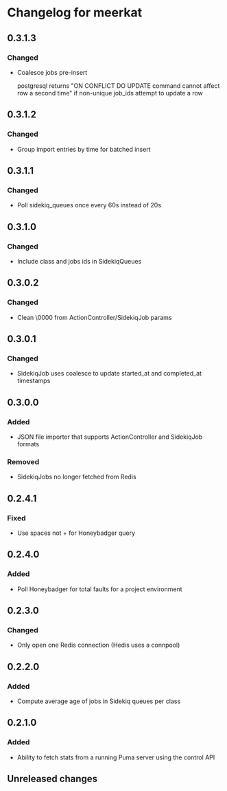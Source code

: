 # Changelog for meerkat

## 0.3.1.3

### Changed
- Coalesce jobs pre-insert

  postgresql returns "ON CONFLICT DO UPDATE command cannot affect row a second time" if non-unique job_ids attempt to
  update a row

## 0.3.1.2

### Changed
- Group import entries by time for batched insert

## 0.3.1.1

### Changed
- Poll sidekiq_queues once every 60s instead of 20s

## 0.3.1.0

### Changed
- Include class and jobs ids in SidekiqQueues

## 0.3.0.2

### Changed
- Clean \0000 from ActionController/SidekiqJob params

## 0.3.0.1

### Changed
- SidekiqJob uses coalesce to update started\_at and completed\_at timestamps

## 0.3.0.0

### Added
- JSON file importer that supports ActionController and SidekiqJob formats

### Removed
- SidekiqJobs no longer fetched from Redis

## 0.2.4.1

### Fixed
- Use spaces not + for Honeybadger query

## 0.2.4.0

### Added
- Poll Honeybadger for total faults for a project environment

## 0.2.3.0

### Changed
- Only open one Redis connection (Hedis uses a connpool)

## 0.2.2.0

### Added
- Compute average age of jobs in Sidekiq queues per class

## 0.2.1.0

### Added
- Ability to fetch stats from a running Puma server using the control API

## Unreleased changes
